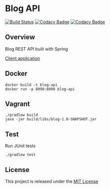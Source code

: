 # Blog API
[![Build Status](https://travis-ci.org/nmuzychuk/blog-api.svg?branch=master)](https://travis-ci.org/nmuzychuk/blog-api)
[![Codacy Badge](https://api.codacy.com/project/badge/Grade/9f42572d516b4df495cd146d63c7c571)](https://www.codacy.com/app/nmuzychuk/blog-api)
[![Codacy Badge](https://api.codacy.com/project/badge/Coverage/9f42572d516b4df495cd146d63c7c571)](https://www.codacy.com/app/nmuzychuk/blog-api)

## Overview
Blog REST API built with Spring

[Client application](https://github.com/nmuzychuk/blog-web)
## Docker
```
docker build -t blog-api .
docker run -p 8090:8090 blog-api
```

## Vagrant
```
./gradlew build
java -jar build/libs/blog-1.0-SNAPSHOT.jar
```

## Test
Run JUnit tests
```
./gradlew test
```

## License
This project is released under the [MIT License](LICENSE.txt)
